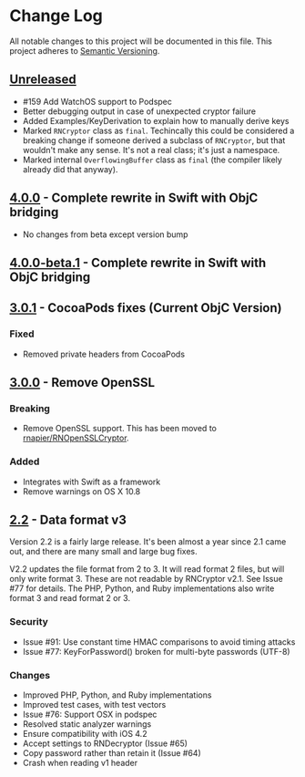 # Change Log

All notable changes to this project will be documented in this file. This project adheres to [Semantic Versioning](http://semver.org/).

## [Unreleased](https://github.com/RNCryptor/RNCryptor/tree/swift)

* #159 Add WatchOS support to Podspec
* Better debugging output in case of unexpected cryptor failure
* Added Examples/KeyDerivation to explain how to manually derive keys
* Marked `RNCryptor` class as `final`. Techincally this could be considered a breaking change if someone derived a subclass of `RNCryptor`, but that wouldn't make any sense. It's not a real class; it's just a namespace.
* Marked internal `OverflowingBuffer` class as `final` (the compiler likely already did that anyway).

## [4.0.0](https://github.com/RNCryptor/RNCryptor/releases/tag/4.0.0) - Complete rewrite in Swift with ObjC bridging

* No changes from beta except version bump

## [4.0.0-beta.1](https://github.com/RNCryptor/RNCryptor/releases/tag/4.0.0-beta.1) - Complete rewrite in Swift with ObjC bridging

## [3.0.1](https://github.com/RNCryptor/RNCryptor/releases/tag/RNCryptor-3.0.1) - CocoaPods fixes (Current ObjC Version)

### Fixed
* Removed private headers from CocoaPods

## [3.0.0](https://github.com/RNCryptor/RNCryptor/releases/tag/RNCryptor-3.0.0) - Remove OpenSSL

### Breaking
* Remove OpenSSL support. This has been moved to [rnapier/RNOpenSSLCryptor](https://github.com/rnapier/RNOpenSSLCryptor).

### Added
* Integrates with Swift as a framework
* Remove warnings on OS X 10.8

## [2.2](https://github.com/RNCryptor/RNCryptor/releases/tag/RNCryptor-2.2) - Data format v3

Version 2.2 is a fairly large release. It's been almost a year since 2.1 came out, and there are many small and large bug fixes.

V2.2 updates the file format from 2 to 3. It will read format 2 files, but will only write format 3. These are not readable by RNCryptor v2.1. See Issue #77 for details. The PHP, Python, and Ruby implementations also write format 3 and read format 2 or 3.

### Security

* Issue #91:  Use constant time HMAC comparisons to avoid timing attacks
* Issue #77: KeyForPassword() broken for multi-byte passwords (UTF-8)

### Changes

* Improved PHP, Python, and Ruby implementations
* Improved test cases, with test vectors
* Issue #76: Support OSX in podspec
* Resolved static analyzer warnings
* Ensure compatibility with iOS 4.2
* Accept settings to RNDecryptor (Issue #65)
* Copy password rather than retain it (Issue #64)
* Crash when reading v1 header
